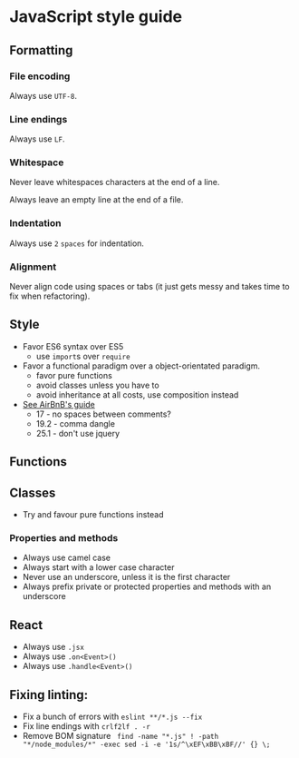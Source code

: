 # JavaScript style guide

## Formatting

### File encoding 
Always use `UTF-8`.

### Line endings
Always use `LF`.

### Whitespace

Never leave whitespaces characters at the end of a line.

Always leave an empty line at the end of a file.

### Indentation 
Always use `2` `spaces` for indentation.

### Alignment
Never align code using spaces or tabs (it just gets messy and takes time to fix when refactoring).

## Style

- Favor ES6 syntax over ES5
  - use `import`s over `require`
- Favor a functional paradigm over a object-orientated paradigm. 
  - favor pure functions
  - avoid classes unless you have to
  - avoid inheritance at all costs, use composition instead
- [See AirBnB's guide](https://github.com/airbnb/javascript#guide-guide)
  - 17 - no spaces between comments?
  - 19.2 - comma dangle
  - 25.1 - don't use jquery

## Functions


## Classes

- Try and favour pure functions instead

### Properties and methods

- Always use camel case
- Always start with a lower case character
- Never use an underscore, unless it is the first character
- Always prefix private or protected properties and methods with an underscore

## React

- Always use `.jsx`
- Always use `.on<Event>()`
- Always use `.handle<Event>()`

## Fixing linting:

- Fix a bunch of errors with `eslint **/*.js --fix`
- Fix line endings with `crlf2lf . -r`
- Remove BOM signature ` find -name "*.js" ! -path "*/node_modules/*" -exec sed -i -e '1s/^\xEF\xBB\xBF//' {} \;`

